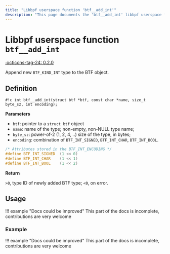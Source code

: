 ```yaml
---
title: "Libbpf userspace function 'btf__add_int'"
description: "This page documents the 'btf__add_int' libbpf userspace function, including its definition, usage, and examples."
---
```

# Libbpf userspace function `btf__add_int`

<!-- [LIBBPF_TAG] -->
[:octicons-tag-24: 0.2.0](https://github.com/libbpf/libbpf/releases/tag/v0.2.0)
<!-- [/LIBBPF_TAG] -->

Append new `BTF_KIND_INT` type to the BTF object.

## Definition

`#!c int btf__add_int(struct btf *btf, const char *name, size_t byte_sz, int encoding);`

**Parameters**

- `btf`: pointer to a `struct btf` object
- `name`: name of the type; non-empty, non-NULL type name;
- `byte_sz`: power-of-2 (1, 2, 4, ..) size of the type, in bytes;
- `encoding`: combination of `BTF_INT_SIGNED`, `BTF_INT_CHAR`, `BTF_INT_BOOL`.

```c
/* Attributes stored in the BTF_INT_ENCODING */
#define BTF_INT_SIGNED	(1 << 0)
#define BTF_INT_CHAR	(1 << 1)
#define BTF_INT_BOOL	(1 << 2)
```

**Return**

`>0`, type ID of newly added BTF type; `<0`, on error.

## Usage

!!! example "Docs could be improved"
    This part of the docs is incomplete, contributions are very welcome

### Example

!!! example "Docs could be improved"
    This part of the docs is incomplete, contributions are very welcome
